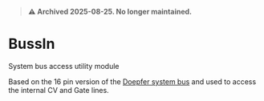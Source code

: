 > **⚠️ Archived 2025-08-25. No longer maintained.**

# BussIn
System bus access utility module

Based on the 16 pin version of the [Doepfer system bus](https://doepfer.de/a100_man/a100t_e.htm) and used to access the internal CV and Gate lines.
